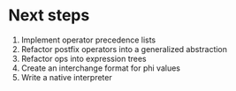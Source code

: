 # Next steps
1. Implement operator precedence lists
2. Refactor postfix operators into a generalized abstraction
3. Refactor ops into expression trees
4. Create an interchange format for phi values
5. Write a native interpreter
